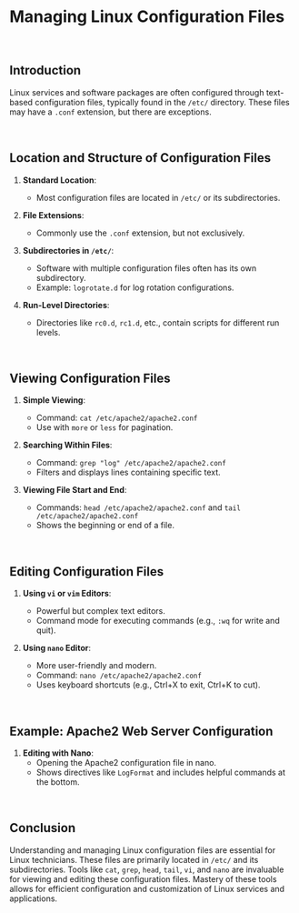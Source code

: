# Managing Linux Configuration Files

<br>

## Introduction

Linux services and software packages are often configured through text-based configuration files, typically found in the `/etc/` directory. These files may have a `.conf` extension, but there are exceptions.

<br>

## Location and Structure of Configuration Files

1. **Standard Location**:
   - Most configuration files are located in `/etc/` or its subdirectories.

2. **File Extensions**:
   - Commonly use the `.conf` extension, but not exclusively.

3. **Subdirectories in `/etc/`**:
   - Software with multiple configuration files often has its own subdirectory.
   - Example: `logrotate.d` for log rotation configurations.

4. **Run-Level Directories**:
   - Directories like `rc0.d`, `rc1.d`, etc., contain scripts for different run levels.

<br>

## Viewing Configuration Files

1. **Simple Viewing**:
   - Command: `cat /etc/apache2/apache2.conf`
   - Use with `more` or `less` for pagination.

2. **Searching Within Files**:
   - Command: `grep "log" /etc/apache2/apache2.conf`
   - Filters and displays lines containing specific text.

3. **Viewing File Start and End**:
   - Commands: `head /etc/apache2/apache2.conf` and `tail /etc/apache2/apache2.conf`
   - Shows the beginning or end of a file.

<br>

## Editing Configuration Files

1. **Using `vi` or `vim` Editors**:
   - Powerful but complex text editors.
   - Command mode for executing commands (e.g., `:wq` for write and quit).

2. **Using `nano` Editor**:
   - More user-friendly and modern.
   - Command: `nano /etc/apache2/apache2.conf`
   - Uses keyboard shortcuts (e.g., Ctrl+X to exit, Ctrl+K to cut).

<br>

## Example: Apache2 Web Server Configuration

1. **Editing with Nano**:
   - Opening the Apache2 configuration file in nano.
   - Shows directives like `LogFormat` and includes helpful commands at the bottom.

<br>

## Conclusion

Understanding and managing Linux configuration files are essential for Linux technicians. These files are primarily located in `/etc/` and its subdirectories. Tools like `cat`, `grep`, `head`, `tail`, `vi`, and `nano` are invaluable for viewing and editing these configuration files. Mastery of these tools allows for efficient configuration and customization of Linux services and applications.
